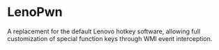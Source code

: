 # LenoPwn
A replacement for the default Lenovo hotkey software, allowing full customization of special function keys through WMI event interception.
